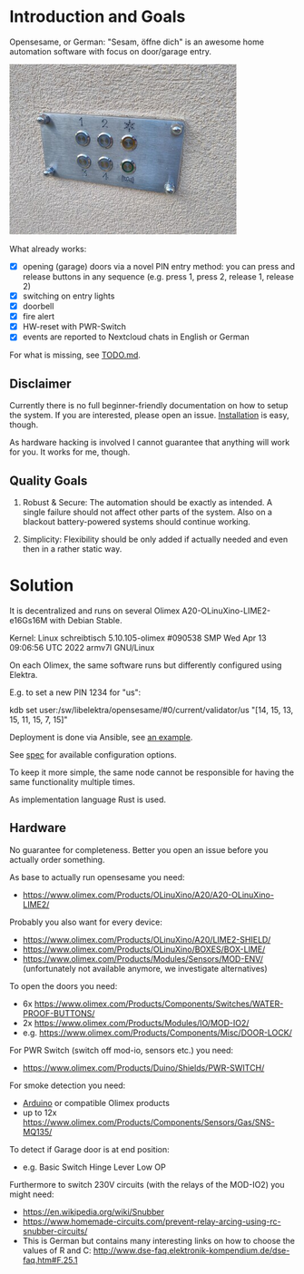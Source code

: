 # Introduction and Goals

Opensesame, or German: "Sesam, öffne dich" is an awesome home automation software with focus on door/garage entry.

![PIN entry via buttons](/files/pin.jpg)

What already works:

- [x] opening (garage) doors via a novel PIN entry method: you can press and release buttons in any sequence (e.g. press 1, press 2, release 1, release 2)
- [X] switching on entry lights
- [X] doorbell
- [X] fire alert
- [X] HW-reset with PWR-Switch
- [X] events are reported to Nextcloud chats in English or German

For what is missing, see [TODO.md](TODO.md).

## Disclaimer

Currently there is no full beginner-friendly documentation on how to setup the system.
If you are interested, please open an issue.
[Installation](/doc/Install.md) is easy, though.

As hardware hacking is involved I cannot guarantee that anything will work for you.
It works for me, though.

## Quality Goals

1. Robust & Secure:
   The automation should be exactly as intended.
   A single failure should not affect other parts of the system.
   Also on a blackout battery-powered systems should continue working.

2. Simplicity:
   Flexibility should be only added if actually needed and even then in a rather static way.

# Solution

It is decentralized and runs on several Olimex A20-OLinuXino-LIME2-e16Gs16M with Debian Stable.

Kernel: Linux schreibtisch 5.10.105-olimex #090538 SMP Wed Apr 13 09:06:56 UTC 2022 armv7l GNU/Linux

On each Olimex, the same software runs but differently configured using Elektra.

E.g. to set a new PIN 1234 for "us":

kdb set user:/sw/libelektra/opensesame/#0/current/validator/us "[14, 15, 13, 15, 11, 15, 7, 15]"

Deployment is done via Ansible, see [an example](/ansible/playbook.yaml).

See [spec](files/opensesame.spec) for available configuration options.

To keep it more simple, the same node cannot be responsible for having the same functionality multiple times.

As implementation language Rust is used.


## Hardware

No guarantee for completeness.
Better you open an issue before you actually order something.

As base to actually run opensesame you need:

- https://www.olimex.com/Products/OLinuXino/A20/A20-OLinuXino-LIME2/

Probably you also want for every device:

- https://www.olimex.com/Products/OLinuXino/A20/LIME2-SHIELD/
- https://www.olimex.com/Products/OLinuXino/BOXES/BOX-LIME/
- https://www.olimex.com/Products/Modules/Sensors/MOD-ENV/ (unfortunately not available anymore, we investigate alternatives)

To open the doors you need:

- 6x https://www.olimex.com/Products/Components/Switches/WATER-PROOF-BUTTONS/
- 2x https://www.olimex.com/Products/Modules/IO/MOD-IO2/
- e.g. https://www.olimex.com/Products/Components/Misc/DOOR-LOCK/

For PWR Switch (switch off mod-io, sensors etc.) you need:

- https://www.olimex.com/Products/Duino/Shields/PWR-SWITCH/

For smoke detection you need:

- [Arduino](arduino) or compatible Olimex products
- up to 12x https://www.olimex.com/Products/Components/Sensors/Gas/SNS-MQ135/

To detect if Garage door is at end position:

- e.g. Basic Switch Hinge Lever Low OP

Furthermore to switch 230V circuits (with the relays of the MOD-IO2) you might need:

- https://en.wikipedia.org/wiki/Snubber
- https://www.homemade-circuits.com/prevent-relay-arcing-using-rc-snubber-circuits/
- This is German but contains many interesting links on how to choose the values of R and C:
  http://www.dse-faq.elektronik-kompendium.de/dse-faq.htm#F.25.1

